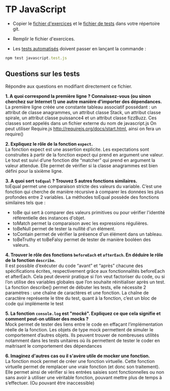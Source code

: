 # TP JavaScript

- Copier le [fichier d'exercices](../assets/javascript.js) et le [fichier de tests](../assets/javascript.test.js) dans votre répertoire git.

- Remplir le fichier d'exercices.

- Les [tests automatisés](../assets/javascript.test.js) doivent passer en lançant la commande :

```js
npm test javascript.test.js
```

## Questions sur les tests 
Répondre aux questions en modifiant directement ce fichier.

**1. A quoi correspond la première ligne ? Connaissez-vous (ou sinon cherchez sur Internet !) une autre manière d'importer des dépendances.**  
La première ligne créée une constante tableau associatif possédant : un attribut de classe anagrammes, un attribut classe Stack, un attribut classe spirale, un attribut classe puissance4 et un attribut classe fizzBuzz. Ces classes sont appelés dans un fichier externe du nom de javascript.js
On  peut utiliser Require.js http://requirejs.org/docs/start.html, ainsi on fera un require()

**2. Expliquez le rôle de la fonction `expect`.**  
La fonction expect est une assertion explicite. Les expectations sont construites à partir de la fonction expect qui prend en argument une valeur. Le tout est suivi d’une fonction dite “matcher” qui prend en argument la valeur attendue. Elle permet de vérifier si la classe anagrammes est bien défini pour la sixième ligne.

**3. A quoi sert `toEqual` ? Trouvez 5 autres fonctions similaires.**  
toEqual permet une comparaison stricte des valeurs du variable. C’est une fonction qui cherche de manière récursive à comparer les données les plus profondes entre 2 variables. La méthodes toEqual possède des fonctions similaires tels que :  
* toBe qui sert à comparer des valeurs primitives ou pour vérifier l'identité référentielle des instances d'objet.   
* toMatch permet la comparaison avec les expressions régulières.   
* toBeNull permet de tester la nullité d'un élément.    
* toContain permet de vérifier la présence d'un élément dans un tableau.  
* toBeTruthy et toBeFalsy permet de tester de manière booléen des valeurs.  

**4. Trouver le rôle des fonctions `beforeEach` et `afterEach`. En déduire le rôle de la fonction `describe`.**  
Il est possible d’exécuter du code “avant” et “après” chacune des spécifications écrites, respectivement grâce aux fonctionnalités beforeEach et afterEach. Cela peut devenir pratique si l’on veut factoriser du code, ou si l’on utilise des variables globales que l’on souhaite réinitialiser après un test. La fonction describe() permet de débuter les tests, elle nécessite 2 paramètres : une chaîne de caractères et une fonction. La chaîne de caractère représente le titre du test, quant à la fonction, c’est un bloc de code qui implémente le test

**5. La fonction `console.log` est "mocké". Expliquez ce que cela signifie et comment peut-on utiliser des mocks ?**  
Mock permet de tester des liens entre le code en effaçant l’implémentation réelle de la fonction. Les objets de type mock permettent de simuler le comportement d’autres objets. Ils peuvent trouver de nombreuses utilités notamment dans les tests unitaires où ils permettent de tester le coder en maitrisant le comportement des dépendances

**6. Imaginez d'autres cas ou il s'avère utile de mocker une fonction.**  
La fonction mock permet de créer une fonction virtuelle. Cette fonction virtuelle permet de remplacer une vraie fonction (et donc son traitement). Elle permet ainsi de vérifier si les entrées saisies sont fonctionnelles ou non sans avoir à utiliser une véritable fonction, pouvant mettre plus de temps à s’effectuer. (Ou pouvant être inaccessible) 
